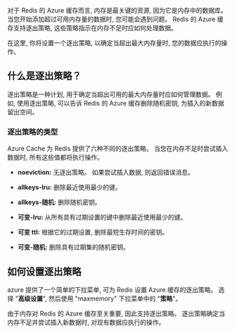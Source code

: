 对于 Redis 的 Azure 缓存而言, 内存是最关键的资源, 因为它是内存中的数据库。 当您开始添加超过可用内存量的数据时, 您可能会遇到问题。 Redis 的 Azure 缓存支持逐出策略, 这些策略指示在内存不足时应如何处理数据。

在这里, 你将设置一个逐出策略, 以确定当超出最大内存量时, 您的数据应执行的操作。

## <a name="what-is-an-eviction-policy"></a>什么是逐出策略？

逐出策略是一种计划, 用于确定当超出可用的最大内存量时应如何管理数据。 例如, 使用逐出策略, 可以告诉 Redis 的 Azure 缓存删除随机密钥, 为插入的新数据留出空间。

### <a name="types-of-eviction-policies"></a>逐出策略的类型

Azure Cache 为 Redis 提供了六种不同的逐出策略。 当您在内存不足时尝试插入数据时, 所有这些值都将执行操作。

* **noeviction:** 无逐出策略。 如果尝试插入数据, 则返回错误消息。

* **allkeys-lru:** 删除最近使用最少的键。

* **allkeys-随机:** 删除随机密钥。

* **可变-lru:** 从所有具有过期设置的键中删除最近使用最少的键。

* **可变 ttl:** 根据它的过期设置, 删除最短生存时间的密钥。

* **可变-随机:** 删除具有过期集的随机密钥。

## <a name="how-to-set-an-eviction-policy"></a>如何设置逐出策略

azure 提供了一个简单的下拉菜单, 可为 Redis 设置 Azure 缓存的逐出策略。 选择 "**高级设置**", 然后使用 "maxmemory" 下拉菜单中的 "**策略**"。

由于内存对 Redis 的 Azure 缓存至关重要, 因此支持逐出策略。 逐出策略确定当内存不足并尝试插入新数据时, 对现有数据应执行的操作。